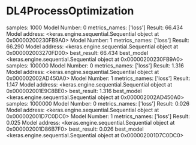 # DL4ProcessOptimization
samples:  1000
Model Number: 0 metrics_names: ['loss'] Result: 66.434 Model address: <keras.engine.sequential.Sequential object at 0x00000200230FB9A0>
Model Number: 1 metrics_names: ['loss'] Result: 66.290 Model address: <keras.engine.sequential.Sequential object at 0x000002003270FD00>
best_result: 66.434 best_model <keras.engine.sequential.Sequential object at 0x00000200230FB9A0>
samples:  100000
Model Number: 0 metrics_names: ['loss'] Result: 1.316 Model address: <keras.engine.sequential.Sequential object at 0x000002002AD450A0>
Model Number: 1 metrics_names: ['loss'] Result: 1.147 Model address: <keras.engine.sequential.Sequential object at 0x000002001E9C8BE0>
best_result: 1.316 best_model <keras.engine.sequential.Sequential object at 0x000002002AD450A0>
samples:  1000000
Model Number: 0 metrics_names: ['loss'] Result: 0.026 Model address: <keras.engine.sequential.Sequential object at 0x000002001D7C0DC0>
Model Number: 1 metrics_names: ['loss'] Result: 0.025 Model address: <keras.engine.sequential.Sequential object at 0x000002001D86B7F0>
best_result: 0.026 best_model <keras.engine.sequential.Sequential object at 0x000002001D7C0DC0>